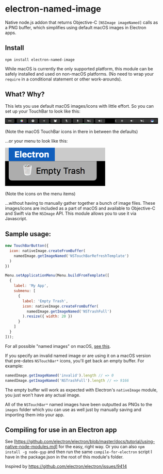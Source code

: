# electron-named-image
Native node.js addon that returns Objective-C `[NSImage imageNamed]` calls as a PNG buffer, which simplifies using default macOS images in Electron apps.

## Install

```
npm install electron-named-image
```

While macOS is currently the only supported platform, this module can be safely installed and used on non-macOS platforms. (No need to wrap your `require` in a conditional statement or other work-arounds).

## What? Why?

This lets you use default macOS images/icons with little effort. So you can set up your TouchBar to look like this:


![](https://github.com/ccnokes/electron-named-image/blob/master/example-images/Screen%20Shot%202017-05-29%20at%2012.51.49%20PM.png)

(Note the macOS TouchBar icons in there in between the defaults)



...or your menu to look like this:

![](https://github.com/ccnokes/electron-named-image/blob/master/example-images/Screen%20Shot%202017-05-29%20at%2012.47.21%20PM.png)

(Note the icons on the menu items)

...without having to manually gather together a bunch of image files. These images/icons are included as a part of macOS and available to Objective-C and Swift via the `NSImage` API. This module allows you to use it via Javascript.

## Sample usage:

```javascript
new TouchBarButton({
  icon: nativeImage.createFromBuffer(
    namedImage.getImageNamed('NSTouchBarRefreshTemplate')
  )
})
```

```javascript
Menu.setApplicationMenu(Menu.buildFromTemplate([
  {
    label: 'My App',
    submenu: [
      { 
        label: 'Empty Trash',
        icon: nativeImage.createFromBuffer(
          namedImage.getImageNamed('NSTrashFull')
        ).resize({ width: 20 })
      }
    ]
  }
]));
```

For all possible "named images" on macOS, [see this](http://hetima.github.io/fucking_nsimage_syntax/).

If you specify an invalid named image or are using it on a macOS version that pre-dates `NSTouchBar*` icons, you'll get back an empty buffer. For example:

```javascript
namedImage.getImageNamed('invalid').length // => 0
namedImage.getImageNamed('NSTrashFull').length // => 9166
```

The empty buffer will work as expected with Electron's `nativeImage` module, you just won't have any actual image.

All of the `NSTouchBar*` named images have been outputted as PNGs to the `images` folder which you can use as well just by manually saving and importing them into your app.

## Compiling for use in an Electron app
See [https://github.com/electron/electron/blob/master/docs/tutorial/using-native-node-modules.md] for the easy, right way. Or you can also `npm install -g node-gyp` and then run the same `compile-for-electron` script I have in the package.json in the root of this module's folder.


Inspired by https://github.com/electron/electron/issues/9414
